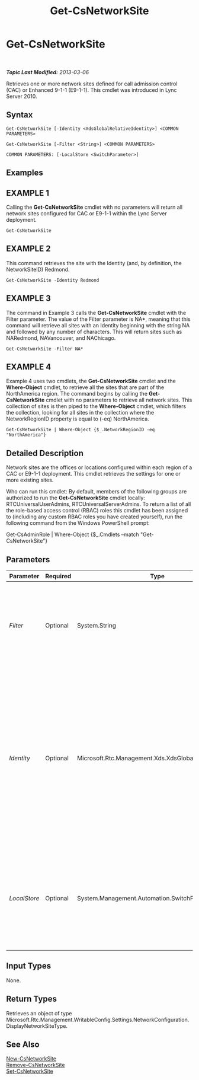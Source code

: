 ﻿---
title: Get-CsNetworkSite
TOCTitle: Get-CsNetworkSite
ms:assetid: 9627869d-101f-4668-bee2-01fce1d84cbd
ms:mtpsurl: https://technet.microsoft.com/en-us/library/Gg398766(v=OCS.15)
ms:contentKeyID: 48184855
ms.date: 07/23/2014
mtps_version: v=OCS.15
---

<div data-xmlns="http://www.w3.org/1999/xhtml">

<div class="topic" data-xmlns="http://www.w3.org/1999/xhtml" data-msxsl="urn:schemas-microsoft-com:xslt" data-cs="http://msdn.microsoft.com/en-us/">

<div data-asp="http://msdn2.microsoft.com/asp">

# Get-CsNetworkSite

</div>

<div id="mainSection">

<div id="mainBody">

<span> </span>

_**Topic Last Modified:** 2013-03-06_

Retrieves one or more network sites defined for call admission control (CAC) or Enhanced 9-1-1 (E9-1-1). This cmdlet was introduced in Lync Server 2010.

<div>

## Syntax

    Get-CsNetworkSite [-Identity <XdsGlobalRelativeIdentity>] <COMMON PARAMETERS>

    Get-CsNetworkSite [-Filter <String>] <COMMON PARAMETERS>

    COMMON PARAMETERS: [-LocalStore <SwitchParameter>]

</div>

<div>

## Examples

<div>

## EXAMPLE 1

Calling the **Get-CsNetworkSite** cmdlet with no parameters will return all network sites configured for CAC or E9-1-1 within the Lync Server deployment.

    Get-CsNetworkSite

</div>

<div>

## EXAMPLE 2

This command retrieves the site with the Identity (and, by definition, the NetworkSiteID) Redmond.

    Get-CsNetworkSite -Identity Redmond

</div>

<div>

## EXAMPLE 3

The command in Example 3 calls the **Get-CsNetworkSite** cmdlet with the Filter parameter. The value of the Filter parameter is NA\*, meaning that this command will retrieve all sites with an Identity beginning with the string NA and followed by any number of characters. This will return sites such as NARedmond, NAVancouver, and NAChicago.

    Get-CsNetworkSite -Filter NA*

</div>

<div>

## EXAMPLE 4

Example 4 uses two cmdlets, the **Get-CsNetworkSite** cmdlet and the **Where-Object** cmdlet, to retrieve all the sites that are part of the NorthAmerica region. The command begins by calling the **Get-CsNetworkSite** cmdlet with no parameters to retrieve all network sites. This collection of sites is then piped to the **Where-Object** cmdlet, which filters the collection, looking for all sites in the collection where the NetworkRegionID property is equal to (-eq) NorthAmerica.

    Get-CsNetworkSite | Where-Object {$_.NetworkRegionID -eq "NorthAmerica"}

</div>

</div>

<div>

## Detailed Description

Network sites are the offices or locations configured within each region of a CAC or E9-1-1 deployment. This cmdlet retrieves the settings for one or more existing sites.

Who can run this cmdlet: By default, members of the following groups are authorized to run the **Get-CsNetworkSite** cmdlet locally: RTCUniversalUserAdmins, RTCUniversalServerAdmins. To return a list of all the role-based access control (RBAC) roles this cmdlet has been assigned to (including any custom RBAC roles you have created yourself), run the following command from the Windows PowerShell prompt:

Get-CsAdminRole | Where-Object {$\_.Cmdlets –match "Get-CsNetworkSite"}

</div>

<div>

## Parameters


<table>
<colgroup>
<col style="width: 25%" />
<col style="width: 25%" />
<col style="width: 25%" />
<col style="width: 25%" />
</colgroup>
<thead>
<tr class="header">
<th>Parameter</th>
<th>Required</th>
<th>Type</th>
<th>Description</th>
</tr>
</thead>
<tbody>
<tr class="odd">
<td><p><em>Filter</em></p></td>
<td><p>Optional</p></td>
<td><p>System.String</p></td>
<td><p>A wildcard string that allows you to retrieve multiple sites based on matching the site Identity to the Filter value.</p></td>
</tr>
<tr class="even">
<td><p><em>Identity</em></p></td>
<td><p>Optional</p></td>
<td><p>Microsoft.Rtc.Management.Xds.XdsGlobalRelativeIdentity</p></td>
<td><p>The unique identifier of the network site you want to retrieve. Sites are created only at the global scope, so you do not need to specify a scope. Instead, you need to specify only the site ID. (Note that this is the same value as the NetworkSiteID for the network site.)</p></td>
</tr>
<tr class="odd">
<td><p><em>LocalStore</em></p></td>
<td><p>Optional</p></td>
<td><p>System.Management.Automation.SwitchParameter</p></td>
<td><p>Retrieves the network site information from the local replica of the Central Management store, rather than the Central Management store itself.</p></td>
</tr>
</tbody>
</table>


</div>

<div>

## Input Types

None.

</div>

<div>

## Return Types

Retrieves an object of type Microsoft.Rtc.Management.WritableConfig.Settings.NetworkConfiguration.DisplayNetworkSiteType.

</div>

<div>

## See Also


[New-CsNetworkSite](new-csnetworksite.md)  
[Remove-CsNetworkSite](remove-csnetworksite.md)  
[Set-CsNetworkSite](set-csnetworksite.md)  
  

</div>

</div>

<span> </span>

</div>

</div>

</div>

